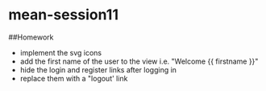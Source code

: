 # mean-session11

##Homework
* implement the svg icons
* add the first name of the user to the view i.e. "Welcome {{ firstname }}"
* hide the login and register links after logging in 
* replace them with a "logout' link
